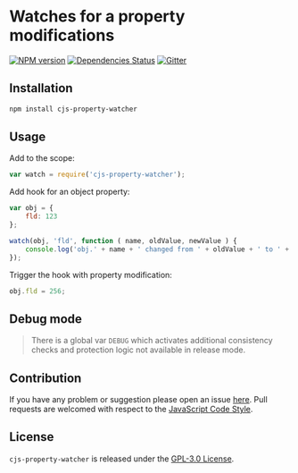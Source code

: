 Watches for a property modifications
====================================

[![NPM version](https://img.shields.io/npm/v/cjs-property-watcher.svg?style=flat-square)](https://www.npmjs.com/package/cjs-property-watcher)
[![Dependencies Status](https://img.shields.io/david/cjssdk/property-watcher.svg?style=flat-square)](https://david-dm.org/cjssdk/property-watcher)
[![Gitter](https://img.shields.io/badge/gitter-join%20chat-blue.svg?style=flat-square)](https://gitter.im/DarkPark/cjssdk)


## Installation ##

```bash
npm install cjs-property-watcher
```


## Usage ##

Add to the scope:

```js
var watch = require('cjs-property-watcher');
```

Add hook for an object property:

```js
var obj = {
    fld: 123
};

watch(obj, 'fld', function ( name, oldValue, newValue ) {
    console.log('obj.' + name + ' changed from ' + oldValue + ' to ' + newValue);
});
```

Trigger the hook with property modification:

```js
obj.fld = 256;
```


## Debug mode ##

> There is a global var `DEBUG` which activates additional consistency checks and protection logic not available in release mode.


## Contribution ##

If you have any problem or suggestion please open an issue [here](https://github.com/cjssdk/property-watcher/issues).
Pull requests are welcomed with respect to the [JavaScript Code Style](https://github.com/DarkPark/jscs).


## License ##

`cjs-property-watcher` is released under the [GPL-3.0 License](http://opensource.org/licenses/GPL-3.0).
